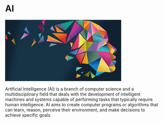 # AI

![AI](media/ai_icon.png)

 Artificial Intelligence (AI) is a branch of computer science and a
 multidisciplinary field that deals with the development of intelligent machines
 and systems capable of performing tasks that typically require human
 intelligence.
 AI aims to create computer programs or algorithms that can learn,
 reason, perceive their environment, and make decisions to achieve specific
 goals.


